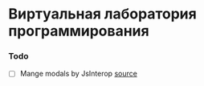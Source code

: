 ﻿# Виртуальная лаборатория программирования

### Todo
-[ ] Mange modals by JsInterop [source](https://stackoverflow.com/questions/77453833/bootstrap-modal-on-blazor-stopped-working-on-net-8-rc2-using-jsinterop-to-open)